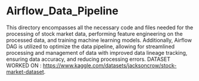 # Airflow_Data_Pipeline
This directory encompasses all the necessary code and files needed for the processing of stock market data, performing feature engineering on the processed data, and training machine learning models. Additionally, Airflow DAG is utilized to optimize the data pipeline, allowing for streamlined processing and management of data with improved data lineage tracking, ensuring data accuracy, and reducing processing errors.
DATASET WORKED ON : https://www.kaggle.com/datasets/jacksoncrow/stock-market-dataset.
